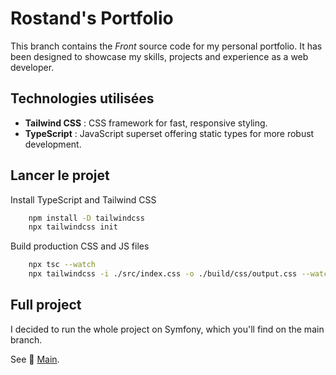 
# Rostand's Portfolio

This branch contains the *Front* source code for my personal portfolio. It has been designed to showcase my skills, projects and experience as a web developer.

## Technologies utilisées

- **Tailwind CSS** : CSS framework for fast, responsive styling.
- **TypeScript** : JavaScript superset offering static types for more robust development.

## Lancer le projet

Install TypeScript and Tailwind CSS

```bash
    npm install -D tailwindcss
    npx tailwindcss init
```

Build production CSS and JS files

```bash
    npx tsc --watch
    npx tailwindcss -i ./src/index.css -o ./build/css/output.css --watch
```

## Full project

I decided to run the whole project on Symfony, which you'll find on the main branch.

See 🔗  [Main](https://github.com/roslove44/rostand-migan).
